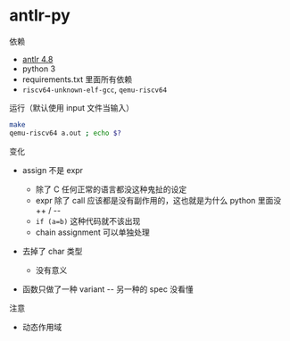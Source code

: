 # antlr-py

依赖
* [antlr 4.8](https://www.antlr.org/)
* python 3
* requirements.txt 里面所有依赖
* `riscv64-unknown-elf-gcc`, `qemu-riscv64`

运行（默认使用 input 文件当输入）
```bash
make
qemu-riscv64 a.out ; echo $?
```

变化
* assign 不是 expr
  - 除了 C 任何正常的语言都没这种鬼扯的设定
  - expr 除了 call 应该都是没有副作用的，这也就是为什么 python 里面没 ++ / --
  - `if (a=b)` 这种代码就不该出现
  - chain assignment 可以单独处理

* 去掉了 char 类型
  - 没有意义

* 函数只做了一种 variant -- 另一种的 spec 没看懂

注意
* 动态作用域
